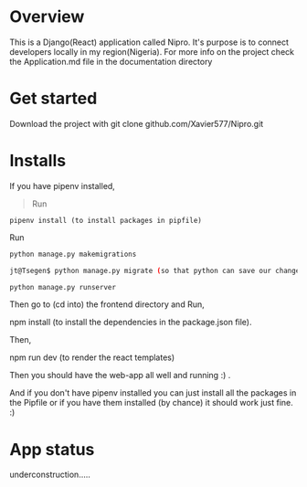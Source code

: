 # Overview

This is a Django(React) application called Nipro. It's purpose is to connect developers
locally in my region(Nigeria). For more info on the project check the Application.md file in the documentation
directory

# Get started

Download the project with git clone github.com/Xavier577/Nipro.git

# Installs

If you have pipenv installed, 
>Run 
```
pipenv install (to install packages in pipfile)
```
Run
```bash
python manage.py makemigrations

jt@Tsegen$ python manage.py migrate (so that python can save our changes)

python manage.py runserver 
```
Then go to (cd into) the frontend directory and Run,

npm install (to install the dependencies in the package.json file).

Then,

npm run dev (to render the react templates)

Then you should have the web-app all well and running :) .

And if you don't have pipenv installed you can just install all the packages in the Pipfile
or if you have them installed (by chance)  it should work just fine. :)

# App status

underconstruction.....
